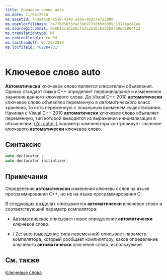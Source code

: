 ```yaml
---
title: Ключевое слово auto
ms.date: 11/04/2016
ms.assetid: 744a41c0-2510-4140-a1be-96257e722908
ms.openlocfilehash: 3477bd5033fac5b69733db5d6095c1317aac42ee
ms.sourcegitcommit: 0ab61bc3d2b6cfbd52a16c6ab2b97a8ea1864f12
ms.translationtype: MT
ms.contentlocale: ru-RU
ms.lasthandoff: 04/23/2019
ms.locfileid: "62284731"
---
```

# <a name="auto-keyword"></a>Ключевое слово auto

**Автоматически** ключевое слово является описателем объявления. Однако стандарт языка C++ определяет первоначальное и измененное значение данного ключевого слова. До Visual C++ 2010 **автоматически** ключевое слово объявляло переменную в *автоматического* класс хранения, то есть переменную с локальным временем существования. Начиная с Visual C++ 2010 **автоматически** ключевое слово объявляет переменную, тип которой выводится из выражения инициализации в объявлении. [/Zc: auto&#91;-&#93; ](../build/reference/zc-auto-deduce-variable-type.md) параметр компилятора контролирует значение ключевого **автоматически** ключевое слово.

## <a name="syntax"></a>Синтаксис

```cpp
auto declarator ;
auto declarator initializer;
```

## <a name="remarks"></a>Примечания

Определение **автоматически** изменения ключевых слов на языке программирования C++, но не на языке программирования C.

В следующих разделах описываются **автоматически** ключевое слово и соответствующий параметр компилятора:

- [Автоматическое](../cpp/auto-cpp.md) описывает новое определение **автоматически** ключевое слово.

- [/ Zc: auto (выведение типа переменной)](../build/reference/zc-auto-deduce-variable-type.md) описывает параметр компилятора, который сообщает компилятору, какое определение ключевого **автоматически** ключевое слово, используемое.

## <a name="see-also"></a>См. также

[Ключевые слова](../cpp/keywords-cpp.md)